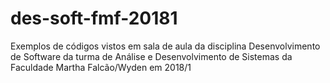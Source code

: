 # des-soft-fmf-20181

Exemplos de códigos vistos em sala de aula da disciplina Desenvolvimento de Software da turma de Análise e Desenvolvimento de Sistemas da Faculdade Martha Falcão/Wyden em 2018/1